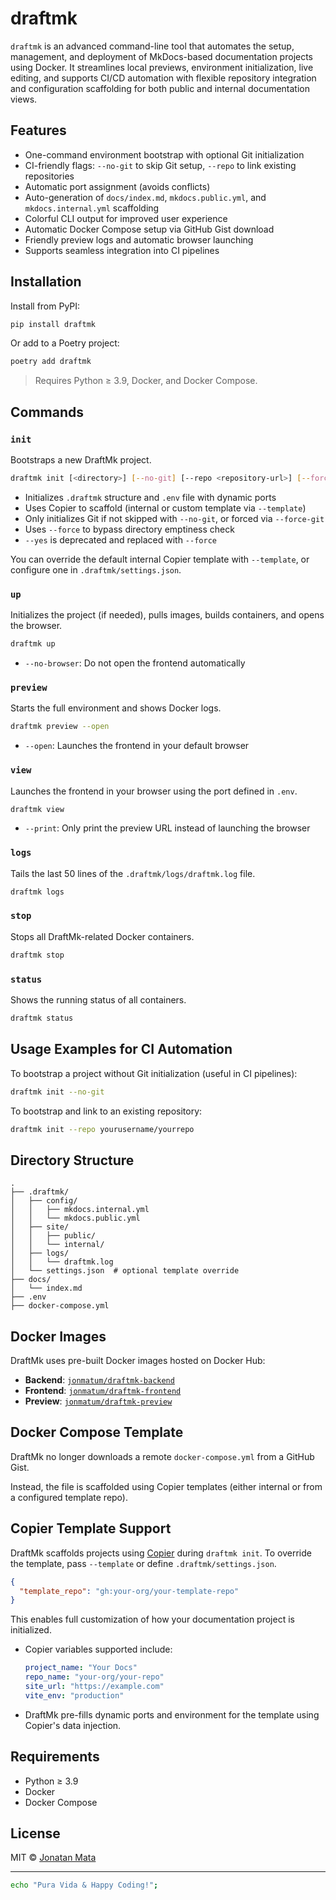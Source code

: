 # draftmk

`draftmk` is an advanced command-line tool that automates the setup, management, and deployment of MkDocs-based documentation projects using Docker. It streamlines local previews, environment initialization, live editing, and supports CI/CD automation with flexible repository integration and configuration scaffolding for both public and internal documentation views.

## Features

- One-command environment bootstrap with optional Git initialization
- CI-friendly flags: `--no-git` to skip Git setup, `--repo` to link existing repositories
- Automatic port assignment (avoids conflicts)
- Auto-generation of `docs/index.md`, `mkdocs.public.yml`, and `mkdocs.internal.yml` scaffolding
- Colorful CLI output for improved user experience
- Automatic Docker Compose setup via GitHub Gist download
- Friendly preview logs and automatic browser launching
- Supports seamless integration into CI pipelines

## Installation

Install from PyPI:

```bash
pip install draftmk
```

Or add to a Poetry project:

```bash
poetry add draftmk
```

> Requires Python ≥ 3.9, Docker, and Docker Compose.

## Commands

### `init`

Bootstraps a new DraftMk project.

```bash
draftmk init [<directory>] [--no-git] [--repo <repository-url>] [--force] [--force-git] [--template <path-or-url>]
```

- Initializes `.draftmk` structure and `.env` file with dynamic ports
- Uses Copier to scaffold (internal or custom template via `--template`)
- Only initializes Git if not skipped with `--no-git`, or forced via `--force-git`
- Uses `--force` to bypass directory emptiness check
- `--yes` is deprecated and replaced with `--force`

You can override the default internal Copier template with `--template`, or configure one in `.draftmk/settings.json`.

### `up`

Initializes the project (if needed), pulls images, builds containers, and opens the browser.

```bash
draftmk up
```

- `--no-browser`: Do not open the frontend automatically

### `preview`

Starts the full environment and shows Docker logs.

```bash
draftmk preview --open
```

- `--open`: Launches the frontend in your default browser

### `view`

Launches the frontend in your browser using the port defined in `.env`.

```bash
draftmk view
```

- `--print`: Only print the preview URL instead of launching the browser

### `logs`

Tails the last 50 lines of the `.draftmk/logs/draftmk.log` file.

```bash
draftmk logs
```

### `stop`

Stops all DraftMk-related Docker containers.

```bash
draftmk stop
```

### `status`

Shows the running status of all containers.

```bash
draftmk status
```

## Usage Examples for CI Automation

To bootstrap a project without Git initialization (useful in CI pipelines):

```bash
draftmk init --no-git
```

To bootstrap and link to an existing repository:

```bash
draftmk init --repo yourusername/yourrepo
```

## Directory Structure

```
.
├── .draftmk/
│   ├── config/
│   │   ├── mkdocs.internal.yml
│   │   └── mkdocs.public.yml
│   ├── site/
│   │   ├── public/
│   │   └── internal/
│   ├── logs/
│   │   └── draftmk.log
│   └── settings.json  # optional template override
├── docs/
│   └── index.md
├── .env
├── docker-compose.yml
```

## Docker Images

DraftMk uses pre-built Docker images hosted on Docker Hub:

- **Backend**: [`jonmatum/draftmk-backend`](https://hub.docker.com/r/jonmatum/draftmk-backend)
- **Frontend**: [`jonmatum/draftmk-frontend`](https://hub.docker.com/r/jonmatum/draftmk-frontend)
- **Preview**: [`jonmatum/draftmk-preview`](https://hub.docker.com/r/jonmatum/draftmk-preview)

## Docker Compose Template

DraftMk no longer downloads a remote `docker-compose.yml` from a GitHub Gist.

Instead, the file is scaffolded using Copier templates (either internal or from a configured template repo).

## Copier Template Support

DraftMk scaffolds projects using [Copier](https://copier.readthedocs.io/) during `draftmk init`. To override the template, pass `--template` or define `.draftmk/settings.json`.

```json
{
  "template_repo": "gh:your-org/your-template-repo"
}
```

This enables full customization of how your documentation project is initialized.

- Copier variables supported include:
  ```yaml
  project_name: "Your Docs"
  repo_name: "your-org/your-repo"
  site_url: "https://example.com"
  vite_env: "production"
  ```
- DraftMk pre-fills dynamic ports and environment for the template using Copier's data injection.

## Requirements

- Python ≥ 3.9
- Docker
- Docker Compose

## License

MIT © [Jonatan Mata](https://jonmatum.dev)

---

```bash
echo "Pura Vida & Happy Coding!";
```
